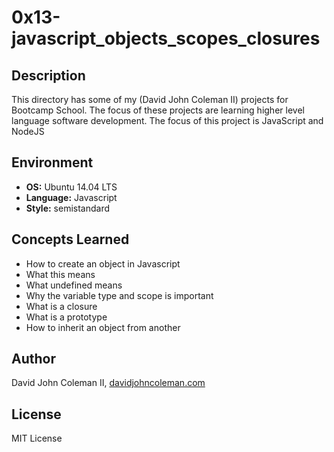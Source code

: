 # 0x13-javascript_objects_scopes_closures

## Description

This directory has some of my (David John Coleman II) projects for Bootcamp
School.  The focus of these projects are learning higher level language software
development.  The focus of this project is JavaScript and NodeJS

## Environment

* __OS:__ Ubuntu 14.04 LTS
* __Language:__ Javascript
* __Style:__ semistandard

## Concepts Learned

* How to create an object in Javascript
* What this means
* What undefined means
* Why the variable type and scope is important
* What is a closure
* What is a prototype
* How to inherit an object from another

## Author

David John Coleman II, [davidjohncoleman.com](http://www.davidjohncoleman.com/)

## License

MIT License
